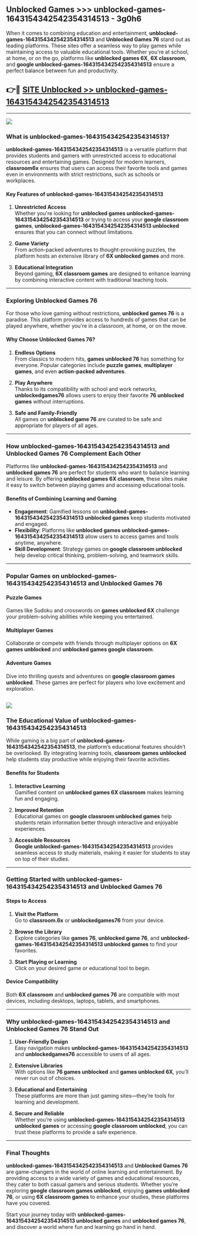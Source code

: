 ## Unblocked Games >>> unblocked-games-1643154342542354314513 - 3g0h6 

When it comes to combining education and entertainment, **unblocked-games-1643154342542354314513** and **Unblocked Games 76** stand out as leading platforms. These sites offer a seamless way to play games while maintaining access to valuable educational tools. Whether you're at school, at home, or on the go, platforms like **unblocked games 6X**, **6X classroom**, and **google unblocked-games-1643154342542354314513** ensure a perfect balance between fun and productivity.
## 👉🔴 [SITE Unblocked >> unblocked-games-1643154342542354314513](http://unblockedgames.edu.pl?title=unblocked-games-1643154342542354314513&ref=24J)
---
<a href="http://unblockedgames.edu.pl?title=unblocked-games-1643154342542354314513&ref=24J/"><img src="https://github.com/user-attachments/assets/438f12ca-57a4-47a3-8ead-c64da593a1e5"/></a>
### What is unblocked-games-1643154342542354314513?  

**unblocked-games-1643154342542354314513** is a versatile platform that provides students and gamers with unrestricted access to educational resources and entertaining games. Designed for modern learners, **classroom6x** ensures that users can access their favorite tools and games even in environments with strict restrictions, such as schools or workplaces.  

#### Key Features of unblocked-games-1643154342542354314513  

1. **Unrestricted Access**  
   Whether you're looking for **unblocked games unblocked-games-1643154342542354314513** or trying to access your **google classroom games**, **unblocked-games-1643154342542354314513 unblocked** ensures that you can connect without limitations.  

2. **Game Variety**  
   From action-packed adventures to thought-provoking puzzles, the platform hosts an extensive library of **6X unblocked games** and more.  

3. **Educational Integration**  
   Beyond gaming, **6X classroom games** are designed to enhance learning by combining interactive content with traditional teaching tools.  



---

### Exploring Unblocked Games 76  

For those who love gaming without restrictions, **unblocked games 76** is a paradise. This platform provides access to hundreds of games that can be played anywhere, whether you're in a classroom, at home, or on the move.  

#### Why Choose Unblocked Games 76?  

1. **Endless Options**  
   From classics to modern hits, **games unblocked 76** has something for everyone. Popular categories include **puzzle games**, **multiplayer games**, and even **action-packed adventures**.  

2. **Play Anywhere**  
   Thanks to its compatibility with school and work networks, **unblockedgames76** allows users to enjoy their favorite **76 unblocked games** without interruptions.  

3. **Safe and Family-Friendly**  
   All games on **unblocked game 76** are curated to be safe and appropriate for players of all ages.  

---

### How unblocked-games-1643154342542354314513 and Unblocked Games 76 Complement Each Other  

Platforms like **unblocked-games-1643154342542354314513** and **unblocked games 76** are perfect for students who want to balance learning and leisure. By offering **unblocked games 6X classroom**, these sites make it easy to switch between playing games and accessing educational tools.  

#### Benefits of Combining Learning and Gaming  

- **Engagement**: Gamified lessons on **unblocked-games-1643154342542354314513 unblocked games** keep students motivated and engaged.  
- **Flexibility**: Platforms like **unblocked games unblocked-games-1643154342542354314513** allow users to access games and tools anytime, anywhere.  
- **Skill Development**: Strategy games on **google classroom unblocked** help develop critical thinking, problem-solving, and teamwork skills.  

---

### Popular Games on unblocked-games-1643154342542354314513 and Unblocked Games 76  

#### Puzzle Games  

Games like Sudoku and crosswords on **games unblocked 6X** challenge your problem-solving abilities while keeping you entertained.  

#### Multiplayer Games  

Collaborate or compete with friends through multiplayer options on **6X games unblocked** and **unblocked games google classroom**.  

#### Adventure Games  

Dive into thrilling quests and adventures on **google classroom games unblocked**. These games are perfect for players who love excitement and exploration.  

<a href="http://download.freeplayer.one?title=unblocked-games-1643154342542354314513&ref=23D/"><img src="https://github.com/user-attachments/assets/fe0c3e91-c8e1-489c-acf0-e2f614c12fb8"/></a>
---

### The Educational Value of unblocked-games-1643154342542354314513  

While gaming is a big part of **unblocked-games-1643154342542354314513**, the platform’s educational features shouldn’t be overlooked. By integrating learning tools, **classroom games unblocked** help students stay productive while enjoying their favorite activities.  

#### Benefits for Students  

1. **Interactive Learning**  
   Gamified content on **unblocked games 6X classroom** makes learning fun and engaging.  

2. **Improved Retention**  
   Educational games on **google classroom unblocked games** help students retain information better through interactive and enjoyable experiences.  

3. **Accessible Resources**  
   **Google unblocked-games-1643154342542354314513** provides seamless access to study materials, making it easier for students to stay on top of their studies.  

---

### Getting Started with unblocked-games-1643154342542354314513 and Unblocked Games 76  

#### Steps to Access  

1. **Visit the Platform**  
   Go to **classroom.6x** or **unblockedgames76** from your device.  

2. **Browse the Library**  
   Explore categories like **games 76**, **unblocked game 76**, and **unblocked-games-1643154342542354314513 unblocked games** to find your favorites.  

3. **Start Playing or Learning**  
   Click on your desired game or educational tool to begin.  

#### Device Compatibility  

Both **6X classroom** and **unblocked games 76** are compatible with most devices, including desktops, laptops, tablets, and smartphones.  

---

### Why unblocked-games-1643154342542354314513 and Unblocked Games 76 Stand Out  

1. **User-Friendly Design**  
   Easy navigation makes **unblocked-games-1643154342542354314513** and **unblockedgames76** accessible to users of all ages.  

2. **Extensive Libraries**  
   With options like **76 games unblocked** and **games unblocked 6X**, you’ll never run out of choices.  

3. **Educational and Entertaining**  
   These platforms are more than just gaming sites—they’re tools for learning and development.  

4. **Secure and Reliable**  
   Whether you’re using **unblocked-games-1643154342542354314513 unblocked games** or accessing **google classroom unblocked**, you can trust these platforms to provide a safe experience.  

---

### Final Thoughts  

**unblocked-games-1643154342542354314513** and **Unblocked Games 76** are game-changers in the world of online learning and entertainment. By providing access to a wide variety of games and educational resources, they cater to both casual gamers and serious students. Whether you’re exploring **google classroom games unblocked**, enjoying **games unblocked 76**, or using **6X classroom games** to enhance your studies, these platforms have you covered.  

Start your journey today with **unblocked-games-1643154342542354314513 unblocked games** and **unblocked games 76**, and discover a world where fun and learning go hand in hand.  